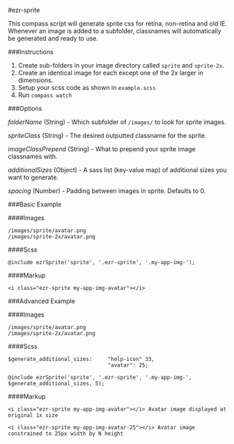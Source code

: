 #ezr-sprite

This compass script will generate sprite css for retina, non-retina and old IE. Whenever an image is added to a subfolder, classnames will automatically be generated and ready to use.

###Instructions

1. Create sub-folders in your image directory called `sprite` and `sprite-2x`.
2. Create an identical image for each except one of the 2x larger in dimensions.
3. Setup your scss code as shown in `example.scss`
4. Run `compass watch`


###Options


*folderName* (String) - Which subfolder of `/images/` to look for sprite images.

*spriteClass* (String) - The desired outputted classname for the sprite.

*imageClassPrepend* (String) - What to prepend your sprite image classnames with.

*additionalSizes* (Object) - A sass list (key-value map) of additional sizes you want to generate.

*spacing* (Number) - Padding between images in sprite. Defaults to 0.

###Basic Example

####Images
```
/images/sprite/avatar.png
/images/sprite-2x/avatar.png
```

####Scss
```
@include ezrSprite('sprite', '.ezr-sprite', '.my-app-img-');
```

####Markup
```
<i class="ezr-sprite my-app-img-avatar"></i>
```

###Advanced Example

####Images
```
/images/sprite/avatar.png
/images/sprite-2x/avatar.png
```

####Scss
```
$generate_additional_sizes:     "help-icon" 33,
                                "avatar": 25;

@include ezrSprite('sprite', '.ezr-sprite', '.my-app-img-', $generate_additional_sizes, 5);
```

####Markup
```
<i class="ezr-sprite my-app-img-avatar"></i> Avatar image displayed at original 1x size

<i class="ezr-sprite my-app-img-avatar-25"></i> Avatar image constrained to 25px width by N height
```
